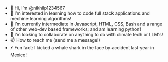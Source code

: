 - 👋 Hi, I’m @nikhilp1234567
- 👀 I’m interested in learning how to code full stack applications and mechine learning algorithms!
- 🌱 I’m currently intermediate in Javascript, HTML, CSS, Bash and a range of other web-dev based frameworks; and am learning python!
- 💞️ I’m looking to collaborate on anything to do with climate tech or LLM's! 
- 📫 How to reach me (send me a message!) 
- ⚡ Fun fact: I kicked a whale shark in the face by accident last year in Mexico! 

<!---
nikhilp1234567/nikhilp1234567 is a ✨ special ✨ repository because its `README.md` (this file) appears on your GitHub profile.
You can click the Preview link to take a look at your changes.
--->
